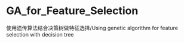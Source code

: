 # GA_for_Feature_Selection
使用遗传算法结合决策树做特征选择/Using genetic algorithm for feature selection with decision tree
